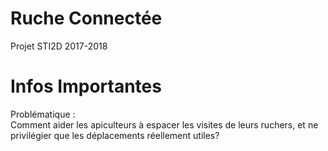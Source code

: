# Ruche Connectée

Projet STI2D 2017-2018

# Infos Importantes

Problématique : </br>
Comment aider les apiculteurs à espacer les visites de leurs ruchers,  et ne privilégier que les déplacements réellement utiles?

